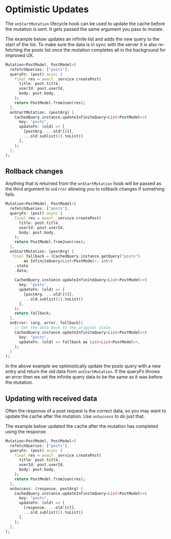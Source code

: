 # Optimistic Updates

The `onStartMutation` lifecycle hook can be used to update the cache before the mutation is sent. It gets passed the same
argument you pass to mutate. 

The example below updates an infinite list and adds the new query to the start of the list. To make sure the data is in 
sync with the server it is also re-fetching the posts list once the mutation completes all in the background for improved
UX.
```dart
Mutation<PostModel, PostModel>(
  refetchQueries: ["posts"],
  queryFn: (post) async {
    final res = await _service.createPost(
      title: post.title,
      userId: post.userId,
      body: post.body,
    );
    return PostModel.fromJson(res);
  },
  onStartMutation: (postArg) {
    CachedQuery.instance.updateInfiniteQuery<List<PostModel>>(
      key: "posts",
      updateFn: (old) => [
        [postArg, ...old![0]],
        ...old.sublist(1).toList()
      ],
    );
  },
);
```

## Rollback changes
Anything that is returned from the `onStartMutation` hook will be passed as the third argument to `onError` allowing you
to rollback changes if something fails.

```dart
Mutation<PostModel, PostModel>(
  refetchQueries: ["posts"],
  queryFn: (post) async {
    final res = await _service.createPost(
      title: post.title,
      userId: post.userId,
      body: post.body,
    );
    return PostModel.fromJson(res);
  },
  onStartMutation: (postArg) {
   final fallback = (CachedQuery.instance.getQuery("posts")
        as InfiniteQuery<List<PostModel>, int>)
    .state
    .data;
 
    CachedQuery.instance.updateInfiniteQuery<List<PostModel>>(
      key: "posts",
      updateFn: (old) => [
        [postArg, ...old![0]],
        ...old.sublist(1).toList()
      ],
    );
    return fallback;
  },
  onError: (arg, error, fallback){
    // Set the data back to the original state.
    CachedQuery.instance.updateInfiniteQuery<List<PostModel>>(
      key: "posts",
      updateFn: (old) => fallback as List<List<PostModel>>,
    );
  } 
);
```
In the above example we optimistically update the posts query with a new entry and return the old data from `onStartMutation`.
If the queryFn throws an error then we set the infinite query data to be the same as it was before the mutation.

## Updating with received data
Often the response of a post request is the correct data, so you may want to update the cache after the mutation.
Use `onSuccess` to do just that.

The example below updated the cache after the mutation has completed using the response.
```dart
Mutation<PostModel, PostModel>(
  refetchQueries: ["posts"],
  queryFn: (post) async {
    final res = await _service.createPost(
      title: post.title,
      userId: post.userId,
      body: post.body,
    );
    return PostModel.fromJson(res);
  },
  onSuccess: (response, postArg) {
    CachedQuery.instance.updateInfiniteQuery<List<PostModel>>(
      key: "posts",
      updateFn: (old) => [
        [response, ...old![0]],
        ...old.sublist(1).toList()
      ],
    );
  },
);
```

